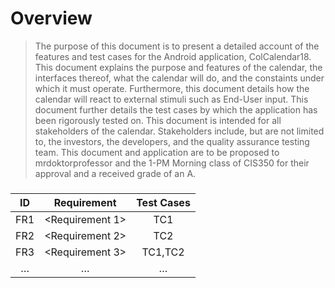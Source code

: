 # Overview

> The purpose of this document is to present a detailed account of the features and test cases for the Android application, ColCalendar18. This document explains the purpose and features of the calendar, the interfaces thereof, what the calendar will do, and the constaints under which it must operate. Furthermore, this document details how the calendar will react to external stimuli such as End-User input. This document further details the test cases by which the application has been rigorously tested on. This document is intended for all stakeholders of the calendar. Stakeholders include, but are not limited to, the investors, the developers, and the quality assurance testing team. This document and application are to be proposed to mrdoktorprofessor and the 1-PM Morning class of CIS350 for their approval and a received grade of an A.

### <Create Course Categories>
| ID | Requirement | Test Cases |
| :-------------: | :----------: | :----------: |
| FR1 | <Requirement 1> | TC1 |
| FR2 | <Requirement 2> | TC2 |
| FR3 | <Requirement 3> | TC1,TC2 |
| … | … | … |
